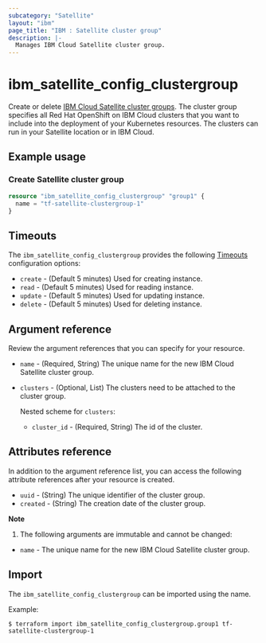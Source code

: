 ```yaml
---
subcategory: "Satellite"
layout: "ibm"
page_title: "IBM : Satellite cluster group"
description: |-
  Manages IBM Cloud Satellite cluster group.
---
```


# ibm_satellite_config_clustergroup

Create or delete [IBM Cloud Satellite cluster groups](https://test.cloud.ibm.com/docs/satellite?topic=satellite-setup-clusters-satconfig#setup-clusters-satconfig-groups). The cluster group specifies all Red Hat OpenShift on IBM Cloud clusters that you want to include into the deployment of your Kubernetes resources. The clusters can run in your Satellite location or in IBM Cloud.


## Example usage

###  Create Satellite cluster group

```terraform
resource "ibm_satellite_config_clustergroup" "group1" {
  name = "tf-satellite-clustergroup-1"
}

```

## Timeouts

The `ibm_satellite_config_clustergroup` provides the following [Timeouts](https://www.terraform.io/docs/language/resources/syntax.html) configuration options:

- `create` - (Default 5 minutes) Used for creating instance.
- `read`   - (Default 5 minutes) Used for reading instance.
- `update` - (Default 5 minutes) Used for updating instance.
- `delete` - (Default 5 minutes) Used for deleting instance.

## Argument reference

Review the argument references that you can specify for your resource. 

- `name` - (Required, String) The unique name for the new IBM Cloud Satellite cluster group.
- `clusters` - (Optional, List) The clusters need to be attached to the cluster group. 

   Nested scheme for `clusters`:
    - `cluster_id` - (Required, String) The id of the cluster.

## Attributes reference

In addition to the argument reference list, you can access the following attribute references after your resource is created.

- `uuid` - (String) The unique identifier of the cluster group.
- `created` - (String) The creation date of the cluster group.

**Note**

1. The following arguments are immutable and cannot be changed:

- `name` -  The unique name for the new IBM Cloud Satellite cluster group.


## Import

The `ibm_satellite_config_clustergroup` can be imported using the name.

Example:

```
$ terraform import ibm_satellite_config_clustergroup.group1 tf-satellite-clustergroup-1

```
